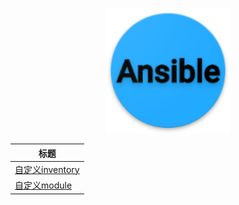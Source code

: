 <p align="center">
   <img width="200" src="ansible.png">
</p>

| 标题                          |
| ---------------------------- |
| [自定义inventory](custom_dynamic_inventory/README.md)         |
| [自定义module](custom_module/README.md) |
